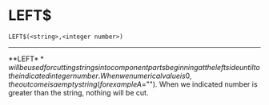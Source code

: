 # LEFT$

```
LEFT$(<string>,<integer number>)
```

---

**LEFT$** will be used for cutting strings into component parts beginning at the left side until to the indicated integer number. When we numerical value is 0, the outcome is a empty string (for example A$=""). When we indicated number is greater than the string, nothing will be cut.
